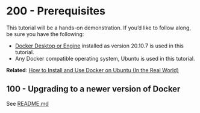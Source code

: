 # 200 - Prerequisites

This tutorial will be a hands-on demonstration. If you’d like to follow along, be sure you have the following:

- [Docker Desktop or Engine](https://docs.docker.com/engine/install/) installed as version 20.10.7 is used in this tutorial.
- Any Docker compatible operating system, Ubuntu is used in this tutorial.

**Related**: [How to Install and Use Docker on Ubuntu (In the Real World)](https://adamtheautomator.com/docker-ubuntu/)

## 100 - Upgrading to a newer version of Docker

See [README.md](./100/README.md)
